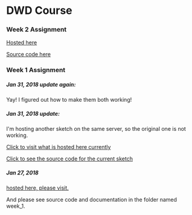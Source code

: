 # DWD Course

### Week 2 Assignment

[Hosted here](http://hellidea.com:8300)

[Source code here](https://github.com/EonYang/dwdCourse/tree/master/02_week_02)


### Week 1 Assignment

##### Jan 31, 2018 update again:

Yay! I figured out how to make them both working!


##### Jan 31, 2018 update:

I'm hosting another sketch on the same server, so the original one is not working.

[Click to visit what is hosted here currently](http://hellidea.com:8000/)

[Click to see the source code for the current sketch](https://github.com/EonYang/Collective_Play/tree/master/01_week_1)


##### Jan 27, 2018 

[hosted here, please visit.](http://hellidea.com:8080/index.html)

And please see source code and documentation in the folder named week_1.

